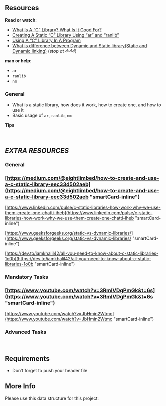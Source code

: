 
## **Resources**

**Read or watch**:

- [What Is A “C” Library? What Is It Good For?](https://intranet.alxswe.com/rltoken/XB1iH0qE6gshx0x8TfRAPQ "‌")
- [Creating A Static “C” Library Using “ar” and “ranlib”](https://intranet.alxswe.com/rltoken/XB1iH0qE6gshx0x8TfRAPQ "‌")
- [Using A “C” Library In A Program](https://intranet.alxswe.com/rltoken/XB1iH0qE6gshx0x8TfRAPQ "‌")
- [What is difference between Dynamic and Static library(Static and Dynamic linking)](https://intranet.alxswe.com/rltoken/PexOGO-npR_ZDQk-SpOR9g "‌") (_stop at 4:44_)

**man or help**:

- `ar`
- `ranlib`
- `nm`

### **General**

- What is a static library, how does it work, how to create one, and how to use it
- Basic usage of `ar`, `ranlib`, `nm`

**Tips**

‌

## _**EXTRA RESOURCES**_

### **General**

### [https://medium.com/@eightlimbed/how-to-create-and-use-a-c-static-library-eec33d502aeb](https://medium.com/@eightlimbed/how-to-create-and-use-a-c-static-library-eec33d502aeb "smartCard-inline")

[https://www.linkedin.com/pulse/c-static-libraries-how-work-why-we-use-them-create-one-chatti-iheb](https://www.linkedin.com/pulse/c-static-libraries-how-work-why-we-use-them-create-one-chatti-iheb "smartCard-inline")

[https://www.geeksforgeeks.org/static-vs-dynamic-libraries/](https://www.geeksforgeeks.org/static-vs-dynamic-libraries/ "smartCard-inline")

[https://dev.to/iamkhalil42/all-you-need-to-know-about-c-static-libraries-1o0b](https://dev.to/iamkhalil42/all-you-need-to-know-about-c-static-libraries-1o0b "smartCard-inline")

### **Mandatory Tasks**

### [https://www.youtube.com/watch?v=3RmIVDgPmGk&t=6s](https://www.youtube.com/watch?v=3RmIVDgPmGk&t=6s "smartCard-inline")

[https://www.youtube.com/watch?v=JbHmin2Wtmc](https://www.youtube.com/watch?v=JbHmin2Wtmc "smartCard-inline")

### **Advanced Tasks**

‌

## **Requirements**

- Don’t forget to push your header file

## **More Info**

Please use this data structure for this project:

```
‌
```

